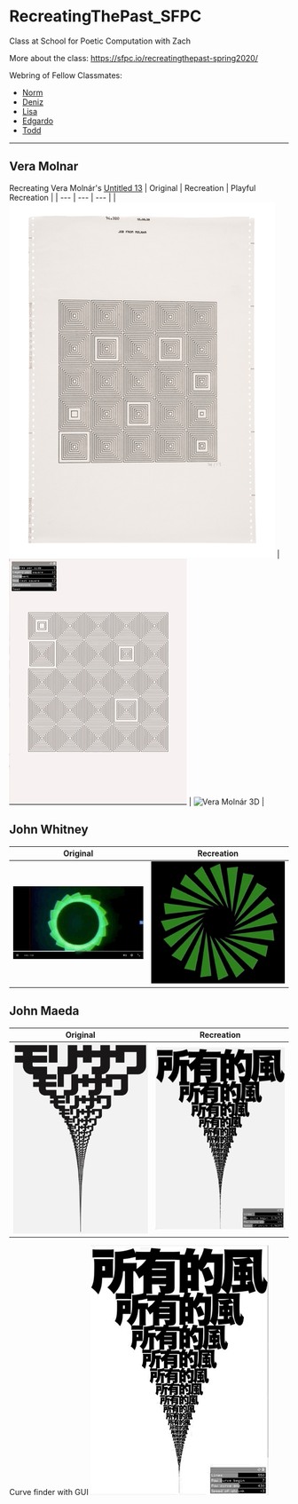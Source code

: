 # RecreatingThePast_SFPC
Class at School for Poetic Computation with Zach

More about the class:
https://sfpc.io/recreatingthepast-spring2020/

Webring of Fellow Classmates:
- [Norm](https://www.are.na/norman-o-hagan/recreating-the-past-shenanigans-summer-2020)
- [Deniz](https://github.com/DenizBicer/RTP)
- [Lisa](https://github.com/lisajamhoury/sfpc_rtp_hw)
- [Edgardo](https://github.com/eaviles/sfpc-2020-rtp)
- [Todd](https://github.com/synesthete/rtp_sfpc_2020_summer)

---

## Vera Molnar
Recreating Vera Molnár's [Untitled 13](https://www.artsy.net/artwork/vera-molnar-untitled-13-1)
| Original | Recreation | Playful Recreation |
| --- | --- | --- |
| ![Vera Molnár Original](./_assets/veraOriginal.jpg) | ![Vera Molnár Generator](./_assets/veraGenerator.gif) | ![Vera Molnár 3D](./_assets/vera3D.gif) |

<!-- ![Vera Molnár Generator](./_assets/veraMolnar/veraUntitled13final.png)

3D interactive version
![Vera Molnár 3D](./_assets/veraMolnar/vera3Dfinal.gif) -->

## John Whitney
| Original | Recreation |
| --- | --- |
| ![John Whitney Catalog](./_assets/whitneyOriginalCatalog.gif) | ![John Whitney Recreation](./_assets/whitneyRecreated.gif) |


## John Maeda
| Original | Recreation |
| --- | --- |
| ![Morisawa 10 #3](./_assets/maedaOriginal.jpg) | ![Morisawa Recreation](./_assets/maedaRecreated.png) |

Curve finder with GUI
![Morisawa Curve Finder](./_assets/maedaCurveFinder.gif)
